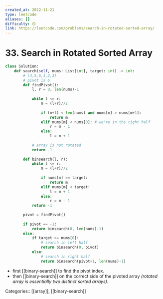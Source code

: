 ```yaml
---
created_at: 2022-11-21
type: leetcode
aliases: []
difficulty: 🟡
link: https://leetcode.com/problems/search-in-rotated-sorted-array/
---
```


# 33. Search in Rotated Sorted Array

```python
class Solution:
    def search(self, nums: List[int], target: int) -> int:
        # [4,5,6,1,2,3]
        # pivot is 6
        def findPivot():
            l, r = 0, len(nums)-1
            
            while l <= r:
                m = (l+r)//2
                
                if (m+1) < len(nums) and nums[m] > nums[m+1]:
                    return m
                elif nums[m] < nums[0]: # we're in the right half
                    r = m - 1
                else:
                    l = m + 1
                    
            # array is not rotated
            return -1
        
        def binsearch(l, r):
            while l <= r:
                m = (l+r)//2
                
                if nums[m] == target:
                    return m
                elif nums[m] < target:
                    l = m + 1
                else:
                    r = m - 1
            return -1
        
        pivot = findPivot()
        
        if pivot == -1:
            return binsearch(0, len(nums)-1)
        else:
            if target >= nums[0]:
                # search in left half
                return binsearch(0, pivot)
            else:
                # search in right half
                return binsearch(pivot+1, len(nums)-1)
```

- first [[binary-search]] to find the pivot index.
- then [[binary-search]] on the correct side of the pivoted array *(rotated array is essentially two distinct sorted arrays).*

Categories:: [[array]], [[binary-search]]
